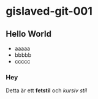 # gislaved-git-001
## Hello World
- aaaaa
- bbbbb
- ccccc

### Hey
Detta är ett **fetstil** och _kursiv stil_
